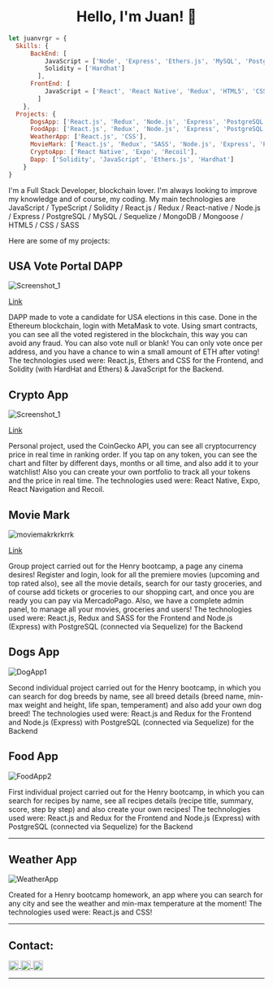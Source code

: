 <h1 align="center"> Hello, I'm Juan! 👋 </h1>

```js
let juanvrgr = {
  Skills: {
      BackEnd: [
          JavaScript = ['Node', 'Express', 'Ethers.js', 'MySQL', 'PostgreSQL', 'MongoDB']
          Solidity = ['Hardhat']
        ],
      FrontEnd: [
          JavaScript = ['React', 'React Native', 'Redux', 'HTML5', 'CSS', 'SASS'],
        ]
    },
  Projects: {
      DogsApp: ['React.js', 'Redux', 'Node.js', 'Express', 'PostgreSQL'],
      FoodApp: ['React.js', 'Redux', 'Node.js', 'Express', 'PostgreSQL'],
      WeatherApp: ['React.js', 'CSS'],
      MovieMark: ['React.js', 'Redux', 'SASS', 'Node.js', 'Express', 'PostgreSQL'],
      CryptoApp: ['React Native', 'Expo', 'Recoil'],
      Dapp: ['Solidity', 'JavaScript', 'Ethers.js', 'Hardhat']
    }
}
```

<div>
  <p>
   I'm a Full Stack Developer, blockchain lover. I'm always looking to improve my knowledge and of course, my coding.
    My main technologies are JavaScript / TypeScript / Solidity / React.js / Redux / React-native / Node.js / Express / PostgreSQL / MySQL / Sequelize / MongoDB / Mongoose / HTML5 / CSS / SASS
  </p>
</div>



Here are some of my projects:

<h2>USA Vote Portal DAPP</h2>

![Screenshot_1](https://user-images.githubusercontent.com/84838234/164615146-a4c2aa53-8af2-4bdd-a1c8-7b321220d9d8.png)

[Link](https://waveportal-starter-project.juanvergara5.repl.co/)

DAPP made to vote a candidate for USA elections in this case. Done in the Ethereum blockchain, login with MetaMask to vote. Using smart contracts, you can see all the voted registered in the blockchain, this way you can avoid any fraud. You can also vote null or blank! You can only vote once per address, and you have a chance to win a small amount of ETH after voting! The technologies used were: React.js, Ethers and CSS for the Frontend, and Solidity (with HardHat and Ethers) & JavaScript for the Backend.

<h2> Crypto App </h2>

![Screenshot_1](https://user-images.githubusercontent.com/84838234/163047433-d7f19647-48f4-4f86-9f18-5c997d1a5c26.png)

[Link](https://www.youtube.com/watch?v=E1vai-zPxo8)

Personal project, used the CoinGecko API, you can see all cryptocurrency price in real time in ranking order. If you tap on any token, you can see the chart and filter by different days, months or all time, and also add it to your watchlist! Also you can create your own portfolio to track all your tokens and the price in real time. The technologies used were: React Native, Expo, React Navigation and Recoil.

<h2> Movie Mark </h2>

![moviemakrkrkrrk](https://user-images.githubusercontent.com/84838234/163047217-6eca2f54-15c6-4355-96b8-b0f3a3d87e63.png)

[Link](https://www.youtube.com/watch?v=j1T8vVoPyCU)

Group project carried out for the Henry bootcamp, a page any cinema desires! Register and login, look for all the premiere movies (upcoming and top rated also), see all the movie details, search for our tasty groceries, and of course add tickets or groceries to our shopping cart, and once you are ready you can pay via MercadoPago. Also, we have a complete admin panel, to manage all your movies, groceries and users!
The technologies used were: React.js, Redux and SASS for the Frontend and Node.js (Express) with PostgreSQL (connected via Sequelize) for the Backend

<h2> Dogs App </h2>

![DogApp1](https://user-images.githubusercontent.com/84838234/155943355-70a52a76-24a8-474e-962a-5be80596d924.png)

Second individual project carried out for the Henry bootcamp, in which you can search for dog breeds by name, see all breed details (breed name, min-max weight and height, life span, temperament) and also add your own dog breed!
The technologies used were: React.js and Redux for the Frontend and Node.js (Express) with PostgreSQL (connected via Sequelize) for the Backend

<h2> Food App </h2>

![FoodApp2](https://user-images.githubusercontent.com/84838234/155941962-3952c3c3-bf56-4e3d-80b0-b44d305fe1a5.png)

First individual project carried out for the Henry bootcamp, in which you can search for recipes by name, see all recipes details (recipe title, summary, score, step by step) and also create your own recipes!
The technologies used were: React.js and Redux for the Frontend and Node.js (Express) with PostgreSQL (connected via Sequelize) for the Backend

<hr/>

<h2> Weather App </h2>

![WeatherApp](https://user-images.githubusercontent.com/84838234/155941595-4a0d191b-26df-4cf9-85a8-98ec4c926d35.png)

Created for a Henry bootcamp homework, an app where you can search for any city and see the weather and min-max temperature at the moment!
The technologies used were: React.js and CSS!

<hr/>

<h2> Contact: </h2>

<p>
    <a href="https://www.linkedin.com/in/juan-manuel-vergara-dev/">
      <img align="center" src="https://cdn.jsdelivr.net/npm/simple-icons@3.0.1/icons/linkedin.svg" height="20" width="20" />
    </a>
    <a href="https://github.com/juanvrgr">
      <img align="center" src="https://cdn.jsdelivr.net/npm/simple-icons@3.0.1/icons/github.svg" height="20" width="20" />
    </a>
  <a href="https://mail.google.com/mail/u/0/#inbox?compose=GTvVlcSHwsPZFHRhWVWzzpKFNGmlXnwrKrZxJxsWfqHLhGGxnHxdqZSvTCRbhJSlvjZhBvkcGtQCQ">
      <img align="center" src="https://cdn.jsdelivr.net/npm/simple-icons@3.0.1/icons/gmail.svg" height="20" width="20" />
    </a>
<p/>

<hr/>
